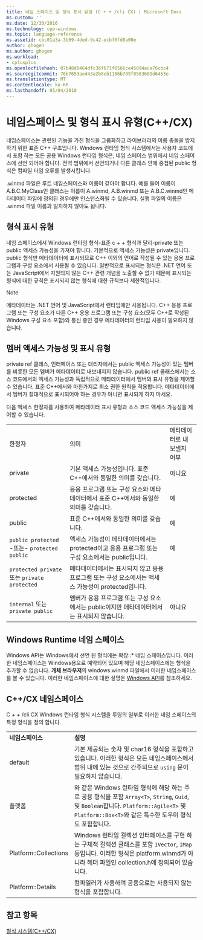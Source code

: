 ```yaml
---
title: 네임 스페이스 및 형식 표시 유형 (C + + /cli CX) | Microsoft Docs
ms.custom: ''
ms.date: 12/30/2016
ms.technology: cpp-windows
ms.topic: language-reference
ms.assetid: cbc01a3a-3b69-4ded-9c42-ecbf0fd0a00e
author: ghogen
ms.author: ghogen
ms.workload:
- cplusplus
ms.openlocfilehash: 07b48d0464dfc36f671f6566ce45894aca76cbc4
ms.sourcegitcommit: 76b7653ae443a2b8eb1186b789f8503609d6453e
ms.translationtype: MT
ms.contentlocale: ko-KR
ms.lasthandoff: 05/04/2018
---
```

# <a name="namespaces-and-type-visibility-ccx-"></a>네임스페이스 및 형식 표시 유형(C++/CX)
네임스페이스는 관련된 기능을 가진 형식을 그룹화하고 라이브러리의 이름 충돌을 방지하기 위한 표준 C++ 구조입니다. Windows 런타임 형식 시스템에서는 사용자 코드에서 포함 하는 모든 공용 Windows 런타임 형식은, 네임 스페이스 범위에서 네임 스페이스에 선언 되어야 합니다. 전역 범위에서 선언되거나 다른 클래스 안에 중첩된 public 형식은 컴파일 타임 오류를 발생시킵니다.  
  
 .winmd 파일은 루트 네임스페이스와 이름이 같아야 합니다. 예를 들어 이름이 A.B.C.MyClass인 클래스는 이름이 A.winmd, A.B.winmd 또는 A.B.C.winmd인 메타데이터 파일에 정의된 경우에만 인스턴스화될 수 있습니다. 실행 파일의 이름은 .winmd 파일 이름과 일치하지 않아도 됩니다.  
  
## <a name="type-visibility"></a>형식 표시 유형  
 네임 스페이스에서 Windows 런타임 형식-표준 c + + 형식과 달리-private 또는 public 액세스 가능성을 가져야 합니다. 기본적으로 액세스 가능성은 private입니다. public 형식만 메타데이터에 표시되므로 C++ 이외의 언어로 작성될 수 있는 응용 프로그램과 구성 요소에서 사용될 수 있습니다. 일반적으로 표시되는 형식은 .NET 언어 또는 JavaScript에서 지원되지 않는 C++ 관련 개념을 노출할 수 없기 때문에 표시되는 형식에 대한 규칙은 표시되지 않는 형식에 대한 규칙보다 제한적입니다.  
  
> [!NOTE]
>  메타데이터는 .NET 언어 및 JavaScript에서 런타임에만 사용됩니다. C++ 응용 프로그램 또는 구성 요소가 다른 C++ 응용 프로그램 또는 구성 요소(모두 C++로 작성된 Windows 구성 요소 포함)와 통신 중인 경우 메타데이터의 런타임 사용이 필요하지 않습니다.  
  
## <a name="member-accessibility-and-visibility"></a>멤버 액세스 가능성 및 표시 유형  
 private ref 클래스, 인터페이스 또는 대리자에서는 public 액세스 가능성이 있는 멤버를 비롯한 모든 멤버가 메타데이터로 내보내지지 않습니다. public ref 클래스에서는 소스 코드에서의 액세스 가능성과 독립적으로 메타데이터에서 멤버의 표시 유형을 제어할 수 있습니다. 표준 C++에서와 마찬가지로 최소 권한 원칙을 적용합니다. 메타데이터에서 멤버가 절대적으로 표시되어야 하는 경우가 아니면 표시되게 하지 마세요.  
  
 다음 액세스 한정자를 사용하여 메타데이터 표시 유형과 소스 코드 액세스 가능성을 제어할 수 있습니다.  
  
||||  
|-|-|-|  
|한정자|의미|메타데이터로 내보낼지 여부|  
|private|기본 액세스 가능성입니다. 표준 C++에서와 동일한 의미를 갖습니다.|아니요|  
|protected|응용 프로그램 또는 구성 요소와 메타데이터에서 표준 C++에서와 동일한 의미를 갖습니다.|예|  
|public|표준 C++에서와 동일한 의미를 갖습니다.|예|  
|`public protected` -또는- `protected public`|액세스 가능성이 메타데이터에서는 protected이고 응용 프로그램 또는 구성 요소에서는 public입니다.|예|  
|`protected private` 또는 `private protected`|메타데이터에서는 표시되지 않고 응용 프로그램 또는 구성 요소에서는 액세스 가능성이 protected입니다.||  
|`internal` 또는 `private public`|멤버가 응용 프로그램 또는 구성 요소에서는 public이지만 메타데이터에서는 표시되지 않습니다.|아니요|  
  
## <a name="windows-runtime-namespaces"></a>Windows Runtime 네임 스페이스  
 Windows API는 Windows에서 선언 된 형식에는 확장::\* 네임 스페이스입니다. 이러한 네임스페이스는 Windows용으로 예약되어 있으며 해당 네임스페이스에는 형식을 추가할 수 없습니다. **개체 브라우저**의 windows.winmd 파일에서 이러한 네임스페이스를 볼 수 있습니다. 이러한 네임스페이스에 대한 설명은 [Windows API](http://msdn.microsoft.com/library/windows/apps/br211377)를 참조하세요.  
  
## <a name="ccx-namespaces"></a>C++/CX 네임스페이스  
 C + + /cli CX Windows 런타임 형식 시스템을 투영의 일부로 이러한 네임 스페이스의 특정 형식을 정의 합니다.  
  
|||  
|-|-|  
|**네임스페이스**|**설명**|  
|default|기본 제공되는 숫자 및 char16 형식을 포함하고 있습니다. 이러한 형식은 모든 네임스페이스에서 범위 내에 있는 것으로 간주되므로 `using` 문이 필요하지 않습니다.|  
|플랫폼|와 같은 Windows 런타임 형식에 해당 하는 주로 공용 형식을 포함 `Array<T>`, `String`, `Guid`, 및 `Boolean`합니다. `Platform::Agile<T>` 및 `Platform::Box<T>`와 같은 특수한 도우미 형식도 포함합니다.|  
|Platform::Collections|Windows 런타임 컬렉션 인터페이스를 구현 하는 구체적 컬렉션 클래스를 포함 `IVector`, `IMap`등입니다. 이러한 형식은 platform.winmd가 아니라 헤더 파일인 collection.h에 정의되어 있습니다.|  
|Platform::Details|컴파일러가 사용하며 공용으로는 사용되지 않는 형식을 포함합니다.|  
  
## <a name="see-also"></a>참고 항목  
 [형식 시스템(C++/CX)](../cppcx/type-system-c-cx.md)